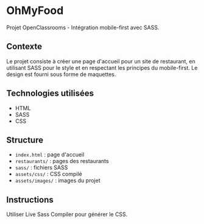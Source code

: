 # OhMyFood

Projet OpenClassrooms - Intégration mobile-first avec SASS.
## Contexte
Le projet consiste à créer une page d'accueil pour un site de restaurant, en utilisant SASS pour le style et en respectant les principes du mobile-first. Le design est fourni sous forme de maquettes.

## Technologies utilisées
- HTML
- SASS
- CSS

## Structure
- `index.html` : page d'accueil
- `restaurants/` : pages des restaurants
- `sass/` : fichiers SASS
- `assets/css/` : CSS compilé
- `assets/images/` : images du projet

## Instructions
Utiliser Live Sass Compiler pour générer le CSS.

